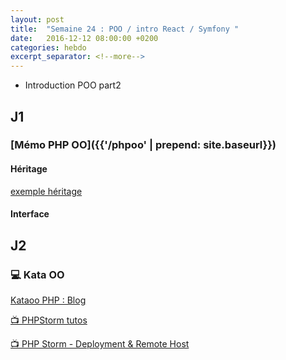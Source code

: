```yaml
---
layout: post
title:  "Semaine 24 : POO / intro React / Symfony "
date:   2016-12-12 08:00:00 +0200
categories: hebdo 
excerpt_separator: <!--more-->
---
```


- Introduction POO part2

<!--more-->

## J1

### [Mémo PHP OO]({{'/phpoo' | prepend: site.baseurl}})

#### Héritage

[exemple héritage](https://gist.github.com/rxlabz/0267cf118991cbbe0bdcd40297ff05c8) 

#### Interface

## J2



### :computer: Kata OO

[Kataoo PHP : Blog](https://github.com/simplyon2/kataoo)



[:tv: PHPStorm tutos](https://www.youtube.com/playlist?list=PLQ176FUIyIUbfeFz-2EbDzwExRlD0Bc-w)

[:tv: PHP Storm - Deployment & Remote Host](https://www.youtube.com/watch?v=AHK20LWEWXQ)